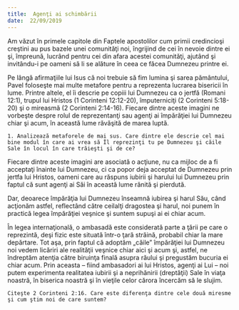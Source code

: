 ```yaml
---
title:  Agenţi ai schimbării
date:  22/09/2019
---
```


Am văzut în primele capitole din Faptele apostolilor cum primii credincioşi creştini au pus bazele unei comunităţi noi, îngrijind de cei în nevoie dintre ei şi, împreună, lucrând pentru cei din afara acestei comunităţi, ajutând şi invitându-i pe oameni să li se alăture în ceea ce făcea Dumnezeu printre ei.

Pe lângă afirmaţiile lui Isus că noi trebuie să fim lumina şi sarea pământului, Pavel foloseşte mai multe metafore pentru a reprezenta lucrarea bisericii în lume. Printre altele, el îi descrie pe copiii lui Dumnezeu ca o jertfă (Romani 12:1), trupul lui Hristos (1 Corinteni 12:12-20), împuterniciţi (2 Corinteni 5:18-20) şi o mireasmă (2 Corinteni 2:14-16). Fiecare dintre aceste imagini ne vorbeşte despre rolul de reprezentanţi sau agenţi ai împărăţiei lui Dumnezeu chiar şi acum, în această lume răvăşită de marea luptă.

`1. Analizează metaforele de mai sus. Care dintre ele descrie cel mai bine modul în care ai vrea să Îl reprezinţi tu pe Dumnezeu şi căile Sale în locul în care trăieşti şi de ce?`

Fiecare dintre aceste imagini are asociată o acţiune, nu ca mijloc de a fi acceptaţi înainte lui Dumnezeu, ci ca popor deja acceptat de Dumnezeu prin jertfa lui Hristos, oameni care au răspuns iubirii şi harului lui Dumnezeu prin faptul că sunt agenţi ai Săi în această lume rănită şi pierdută.

Dar, deoarece împărăţia lui Dumnezeu înseamnă iubirea şi harul Său, când acţionăm astfel, reflectând către ceilalţi dragostea şi harul, noi punem în practică legea împărăţiei veşnice şi suntem supuşi ai ei chiar acum.

În legea internaţională, o ambasadă este considerată parte a ţării pe care o reprezintă, deşi fizic este situată într-o ţară străină, probabil chiar la mare depărtare. Tot aşa, prin faptul că adoptăm „căile” împărăţiei lui Dumnezeu noi vedem licăriri ale realităţii veşnice chiar aici şi acum şi, astfel, ne îndreptăm atenţia către biruinţa finală asupra răului şi pregustăm bucuria ei chiar acum. Prin aceasta – fiind ambasadori ai lui Hristos, agenţi ai Lui – noi putem experimenta realitatea iubirii şi a neprihănirii (dreptăţii) Sale în viaţa noastră, în biserica noastră şi în vieţile celor cărora încercăm să le slujim.

`Citeşte 2 Corinteni 2:16. Care este diferenţa dintre cele două miresme şi cum ştim noi de care suntem?`